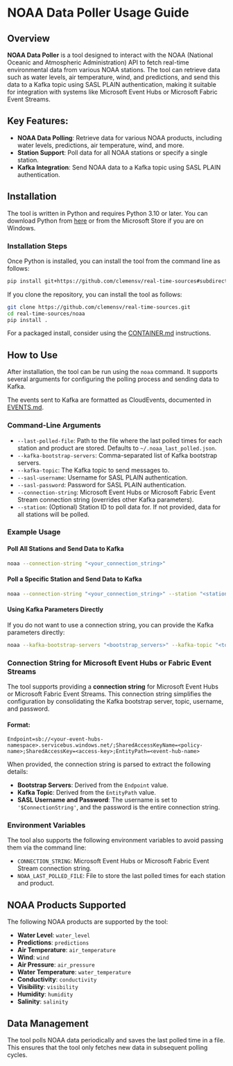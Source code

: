 # NOAA Data Poller Usage Guide

## Overview

**NOAA Data Poller** is a tool designed to interact with the NOAA (National Oceanic and Atmospheric Administration) API to fetch real-time environmental data from various NOAA stations. The tool can retrieve data such as water levels, air temperature, wind, and predictions, and send this data to a Kafka topic using SASL PLAIN authentication, making it suitable for integration with systems like Microsoft Event Hubs or Microsoft Fabric Event Streams.

## Key Features:
- **NOAA Data Polling**: Retrieve data for various NOAA products, including water levels, predictions, air temperature, wind, and more.
- **Station Support**: Poll data for all NOAA stations or specify a single station.
- **Kafka Integration**: Send NOAA data to a Kafka topic using SASL PLAIN authentication.

## Installation

The tool is written in Python and requires Python 3.10 or later. You can download Python from [here](https://www.python.org/downloads/) or from the Microsoft Store if you are on Windows.

### Installation Steps

Once Python is installed, you can install the tool from the command line as follows:

```bash
pip install git+https://github.com/clemensv/real-time-sources#subdirectory=noaa
```

If you clone the repository, you can install the tool as follows:

```bash
git clone https://github.com/clemensv/real-time-sources.git
cd real-time-sources/noaa
pip install .
```

For a packaged install, consider using the [CONTAINER.md](CONTAINER.md) instructions.

## How to Use

After installation, the tool can be run using the `noaa` command. It supports several arguments for configuring the polling process and sending data to Kafka.

The events sent to Kafka are formatted as CloudEvents, documented in [EVENTS.md](EVENTS.md).

### Command-Line Arguments

- `--last-polled-file`: Path to the file where the last polled times for each station and product are stored. Defaults to `~/.noaa_last_polled.json`.
- `--kafka-bootstrap-servers`: Comma-separated list of Kafka bootstrap servers.
- `--kafka-topic`: The Kafka topic to send messages to.
- `--sasl-username`: Username for SASL PLAIN authentication.
- `--sasl-password`: Password for SASL PLAIN authentication.
- `--connection-string`: Microsoft Event Hubs or Microsoft Fabric Event Stream connection string (overrides other Kafka parameters).
- `--station`: (Optional) Station ID to poll data for. If not provided, data for all stations will be polled.

### Example Usage

#### Poll All Stations and Send Data to Kafka
```bash
noaa --connection-string "<your_connection_string>"
```

#### Poll a Specific Station and Send Data to Kafka
```bash
noaa --connection-string "<your_connection_string>" --station "<station_id>"
```

#### Using Kafka Parameters Directly
If you do not want to use a connection string, you can provide the Kafka parameters directly:

```bash
noaa --kafka-bootstrap-servers "<bootstrap_servers>" --kafka-topic "<topic_name>" --sasl-username "<username>" --sasl-password "<password>"
```

### Connection String for Microsoft Event Hubs or Fabric Event Streams

The tool supports providing a **connection string** for Microsoft Event Hubs or Microsoft Fabric Event Streams. This connection string simplifies the configuration by consolidating the Kafka bootstrap server, topic, username, and password.

#### Format:
```
Endpoint=sb://<your-event-hubs-namespace>.servicebus.windows.net/;SharedAccessKeyName=<policy-name>;SharedAccessKey=<access-key>;EntityPath=<event-hub-name>
```

When provided, the connection string is parsed to extract the following details:
- **Bootstrap Servers**: Derived from the `Endpoint` value.
- **Kafka Topic**: Derived from the `EntityPath` value.
- **SASL Username and Password**: The username is set to `'$ConnectionString'`, and the password is the entire connection string.

### Environment Variables

The tool also supports the following environment variables to avoid passing them via the command line:
- `CONNECTION_STRING`: Microsoft Event Hubs or Microsoft Fabric Event Stream connection string.
- `NOAA_LAST_POLLED_FILE`: File to store the last polled times for each station and product.

## NOAA Products Supported

The following NOAA products are supported by the tool:
- **Water Level**: `water_level`
- **Predictions**: `predictions`
- **Air Temperature**: `air_temperature`
- **Wind**: `wind`
- **Air Pressure**: `air_pressure`
- **Water Temperature**: `water_temperature`
- **Conductivity**: `conductivity`
- **Visibility**: `visibility`
- **Humidity**: `humidity`
- **Salinity**: `salinity`

## Data Management

The tool polls NOAA data periodically and saves the last polled time in a file. This ensures that the tool only fetches new data in subsequent polling cycles.